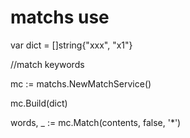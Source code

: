 # matchs use

var dict = []string{"xxx", "x1"}  

//match keywords  

mc := matchs.NewMatchService()  

mc.Build(dict)  

words, _ := mc.Match(contents, false, '*')  



